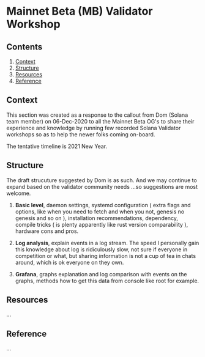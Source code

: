 # Mainnet Beta (MB) Validator Workshop

## Contents

1. [Context](#context)
1. [Structure](#structure)
1. [Resources](#resources)
1. [Reference](#reference)

## Context

This section was created as a response to the callout from Dom (Solana team member) on 06-Dec-2020 to all the Mainnet Beta OG's to share their experience and knowledge by running few recorded Solana Validator workshops so as to help the newer folks coming on-board.

The tentative timeline is 2021 New Year.

## Structure

The draft strucuture suggested by Dom is as such. And we may continue to expand based on the validator community needs ...so suggestions are most welcome.

1) **Basic level**, daemon settings, systemd configuration ( extra flags and options, like when you need to fetch and when you not, genesis no genesis and so on ), installation recommendations, dependency, compile tricks ( is plenty apparently like rust version comparability ), hardware cons and pros.

2) **Log analysis**, explain events in a log stream. The speed I personally gain this knowledge about log is ridiculously slow, not sure if everyone in competition or what, but sharing information is not a cup of tea in chats around, which is ok everyone on they own.

3) **Grafana**, graphs explanation and log comparison with events on the graphs, methods how to get this data from console like root for example.

## Resources

...

## Reference

...